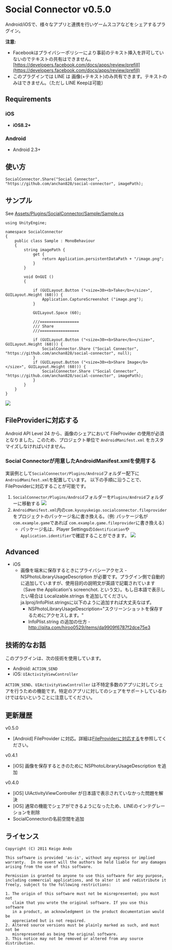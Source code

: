 Social Connector v0.5.0
================

Android/iOSで、様々なアプリと連携を行いゲームスコアなどをシェアするプラグイン。


**注意:** 

* Facebookはプライバシーポリシーにより事前のテキスト挿入を許可していないのでテキストの共有はできません。 [https://developers.facebook.com/docs/apps/review/prefill](https://developers.facebook.com/docs/apps/review/prefill)
* このプラグインでは LINE は 画像(+テキスト)のみ共有できます。テキストのみはできません。（ただし LINE Keepは可能）


## Requirements

### iOS
* **iOS8.2+** 

### Android
* Android 2.3+

## 使い方

```
SocialConnector.Share("Social Connector", "https://github.com/anchan828/social-connector", imagePath);
```


## サンプル


See  [Assets/Plugins/SocialConnector/Sample/Sample.cs](https://github.com/anchan828/social-connector/blob/master/Assets/SocialConnector/Sample/Sample.cs)

```
using UnityEngine;

namespace SocialConnector
{
	public class Sample : MonoBehaviour
	{
		string imagePath {
			get {
				return Application.persistentDataPath + "/image.png";
			}
		}

		void OnGUI ()
		{

			if (GUILayout.Button ("<size=30><b>Take</b></size>", GUILayout.Height (60))) {
				Application.CaptureScreenshot ("image.png");
			}

			GUILayout.Space (60);

			///=================
			/// Share
			///=================

			if (GUILayout.Button ("<size=30><b>Share</b></size>", GUILayout.Height (60))) {
				SocialConnector.Share ("Social Connector", "https://github.com/anchan828/social-connector", null);
			}
			if (GUILayout.Button ("<size=30><b>Share Image</b></size>", GUILayout.Height (60))) {
				SocialConnector.Share ("Social Connector", "https://github.com/anchan828/social-connector", imagePath);
			}
		}
	}
}
```
![](https://i.gyazo.com/09bb3de393fad3dbbc7151639317f960.png)

## FileProviderに対応する

Android API Level 24 から、画像のシェアにおいて FileProvider の使用が必須となりました。このため、プロジェクト単位で `AndroidManifest.xml` をカスタマイズしなければいけません。

### Social Connectorが用意したAndroidManifest.xmlを使用する

実装例として`SocialConnector/Plugins/Android`フォルダー配下に`AndroidManifest.xml`を配置しています。
以下の手順に沿うことで、FileProviderに対応することが可能です。

1. `SocialConnector/Plugins/Android`フォルダーを`Plugins/Android`フォルダーに移動する 
   ![](https://i.gyazo.com/1a6d9f42d66448371cdc538230719b23.png)
2. `AndroidManifest.xml`内の`com.kyusyukeigo.socialconnector.fileprovider`をプロジェクトのパッケージ名に書き換える。（例: パッケージ名が`com.example.game`であれば `com.example.game.fileprovider`に書き換える）
   * パッケージ名は、Player Settingsの`Identification`や`Application.identifier`で確認することができます。
     ![](https://i.gyazo.com/1bcaa3d67748fe6fd253c1da8a9963bd.png)

## Advanced

* iOS
  * 画像を端末に保存するときにプライバシーアクセス - NSPhotoLibraryUsageDescription が必要です。プラグイン側で自動的に追加していますが、使用目的の説明文が英語で記載されています（Save the Application's screenchot. という文）。もし日本語で表示したい場合は Localizable.strings を追加してください。ja.lproj/InfoPlist.stringsに以下のように追加すれば大丈夫なはず。
      * NSPhotoLibraryUsageDescription="スクリーンショットを保存するためにアクセスします。"
      * InfoPlist.string の追加の仕方 - http://qiita.com/hiroo0529/items/da9909f6787f2dce75e3


## 技術的なお話

このプラグインは、次の技術を使用しています。

* Android: `ACTION_SEND`
* iOS: `UIActivityViewController`

`ACTION_SEND`、`UIActivityViewController` は不特定多数のアプリに対してシェアを行うための機能です。特定のアプリに対してのシェアをサポートしているわけではないということに注意してください。


## 更新履歴

v0.5.0

* [Android] FileProvider に対応。詳細は[FileProviderに対応する](#FileProviderに対応する)を参照してください。

v0.4.1

* [iOS] 画像を保存するときのために NSPhotoLibraryUsageDescription を追加

v0.4.0

* [iOS] UIActivityViewController が日本語で表示されていなかった問題を解決
* [iOS] 通常の機能でシェアができるようになったため、LINEのインテグレーションを削除
* SocialConnectorの名前空間を追加

## ライセンス

```
Copyright (C) 2011 Keigo Ando

This software is provided 'as-is', without any express or implied
warranty.  In no event will the authors be held liable for any damages
arising from the use of this software.

Permission is granted to anyone to use this software for any purpose,
including commercial applications, and to alter it and redistribute it
freely, subject to the following restrictions:

1. The origin of this software must not be misrepresented; you must not
   claim that you wrote the original software. If you use this software
   in a product, an acknowledgment in the product documentation would be
   appreciated but is not required.
2. Altered source versions must be plainly marked as such, and must not be
   misrepresented as being the original software.
3. This notice may not be removed or altered from any source distribution.

```
